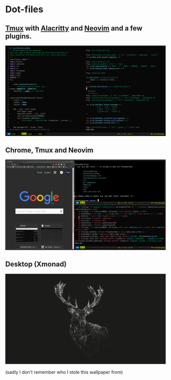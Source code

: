 # Dot-files

## [Tmux](https://github.com/tmux/tmux) with [Alacritty](https://github.com/jwilm/alacritty) and [Neovim](https://neovim.io/) and a few plugins.

![Alt text](Pictures/tmux-nvim.png?raw=true 'Tmux Setup')

## Chrome, Tmux and Neovim

![Alt text](Pictures/chrome-nvim-tmux.png?raw=true 'Chrome and neovim')

## Desktop (Xmonad)

![Alt text](Pictures/desktop.png?raw=true 'desktop')

(sadly I don't remember who I stole this wallpaper from)

<!-- :vim: nospell: !-->
